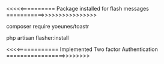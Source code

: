 <<<<<========== Package installed for flash messages  ===========>>>>>>>>>>>>>>>>

composer require yoeunes/toastr

php artisan flasher:install


<<<<============   Implemented Two factor Authentication =================>>>>>>>>



